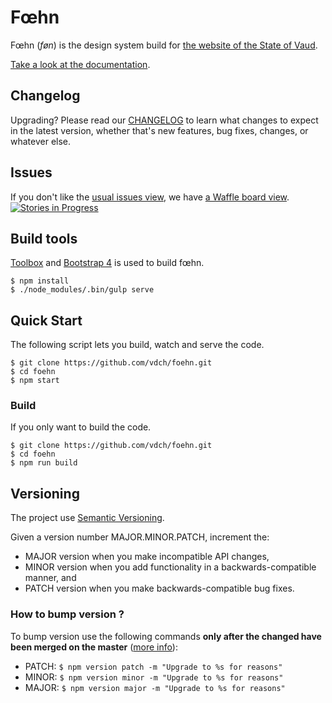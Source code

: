# Fœhn

Fœhn (*føn*) is the design system build for [the website of the State of Vaud](http://www.vd.ch/).

[Take a look at the documentation](http://dsi-vd.github.io/foehn/).

## Changelog

Upgrading? Please read our [CHANGELOG](https://github.com/DSI-VD/foehn/blob/master/CHANGELOG.md) to learn what changes to expect in the latest version, whether that's new features, bug fixes, changes, or whatever else.

## Issues

If you don't like the [usual issues view](https://github.com/DSI-VD/foehn/issues), we have [a Waffle board view](https://waffle.io/DSI-VD/foehn).  
[![Stories in Progress](https://badge.waffle.io/DSI-VD/foehn.png?label=Ready)](https://waffle.io/DSI-VD/foehn)

## Build tools

[Toolbox](http://frontend.github.io/toolbox/) and [Bootstrap 4](http://v4-alpha.getbootstrap.com/) is used to build fœhn.

```shell
$ npm install
$ ./node_modules/.bin/gulp serve
```

## Quick Start

The following script lets you build, watch and serve the code.

```shell
$ git clone https://github.com/vdch/foehn.git
$ cd foehn
$ npm start
```

### Build

If you only want to build the code.

```shell
$ git clone https://github.com/vdch/foehn.git
$ cd foehn
$ npm run build
```

## Versioning

The project use [Semantic Versioning](http://semver.org/).

Given a version number MAJOR.MINOR.PATCH, increment the:

- MAJOR version when you make incompatible API changes,
- MINOR version when you add functionality in a backwards-compatible manner, and
- PATCH version when you make backwards-compatible bug fixes.

### How to bump version ?

To bump version use the following commands **only after the changed have been merged on the master** ([more info](https://docs.npmjs.com/cli/version)):

- PATCH: `$ npm version patch -m "Upgrade to %s for reasons"`
- MINOR: `$ npm version minor -m "Upgrade to %s for reasons"`
- MAJOR: `$ npm version major -m "Upgrade to %s for reasons"`
